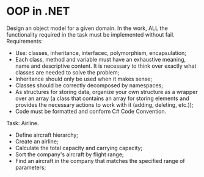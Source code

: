 # OOP in .NET

Design an object model for a given domain. In the work, ALL the functionality required in the task must be implemented without fail. 
Requirements:
- Use: classes, inheritance, interfacec, polymorphism, encapsulation;
- Each class, method and variable must have an exhaustive meaning, name and descriptive content. It is necessary to think over exactly what classes are needed to solve the   problem;
- Inheritance should only be used when it makes sense;
- Classes should be correctly decomposed by namespaces;
- As structures for storing data, organize your own structure as a wrapper over an array
  (a class that contains an array for storing elements and provides the necessary actions to work with it (adding, deleting, etc.));
- Code must be formatted and conform C# Code Convention.

Task:
Airline.
- Define aircraft hierarchy;
- Create an airline;
- Calculate the total capacity and carrying capacity;
- Sort the company's aircraft by flight range;
- Find an aircraft in the company that matches the specified range of parameters;
